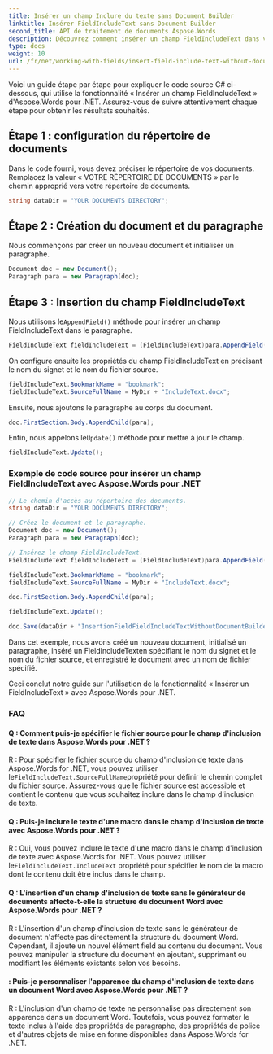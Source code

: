 ```yaml
---
title: Insérer un champ Inclure du texte sans Document Builder
linktitle: Insérer FieldIncludeText sans Document Builder
second_title: API de traitement de documents Aspose.Words
description: Découvrez comment insérer un champ FieldIncludeText dans vos documents Word avec Aspose.Words pour .NET.
type: docs
weight: 10
url: /fr/net/working-with-fields/insert-field-include-text-without-document-builder/
---
```


Voici un guide étape par étape pour expliquer le code source C# ci-dessous, qui utilise la fonctionnalité « Insérer un champ FieldIncludeText » d'Aspose.Words pour .NET. Assurez-vous de suivre attentivement chaque étape pour obtenir les résultats souhaités.

## Étape 1 : configuration du répertoire de documents

Dans le code fourni, vous devez préciser le répertoire de vos documents. Remplacez la valeur « VOTRE RÉPERTOIRE DE DOCUMENTS » par le chemin approprié vers votre répertoire de documents.

```csharp
string dataDir = "YOUR DOCUMENTS DIRECTORY";
```

## Étape 2 : Création du document et du paragraphe

Nous commençons par créer un nouveau document et initialiser un paragraphe.

```csharp
Document doc = new Document();
Paragraph para = new Paragraph(doc);
```

## Étape 3 : Insertion du champ FieldIncludeText

 Nous utilisons le`AppendField()` méthode pour insérer un champ FieldIncludeText dans le paragraphe.

```csharp
FieldIncludeText fieldIncludeText = (FieldIncludeText)para.AppendField(FieldType.FieldIncludeText, false);
```

On configure ensuite les propriétés du champ FieldIncludeText en précisant le nom du signet et le nom du fichier source.

```csharp
fieldIncludeText.BookmarkName = "bookmark";
fieldIncludeText.SourceFullName = MyDir + "IncludeText.docx";
```

Ensuite, nous ajoutons le paragraphe au corps du document.

```csharp
doc.FirstSection.Body.AppendChild(para);
```

 Enfin, nous appelons le`Update()` méthode pour mettre à jour le champ.

```csharp
fieldIncludeText.Update();
```

### Exemple de code source pour insérer un champ FieldIncludeText avec Aspose.Words pour .NET

```csharp
// Le chemin d'accès au répertoire des documents.
string dataDir = "YOUR DOCUMENTS DIRECTORY";

// Créez le document et le paragraphe.
Document doc = new Document();
Paragraph para = new Paragraph(doc);

// Insérez le champ FieldIncludeText.
FieldIncludeText fieldIncludeText = (FieldIncludeText)para.AppendField(FieldType.FieldIncludeText, false);

fieldIncludeText.BookmarkName = "bookmark";
fieldIncludeText.SourceFullName = MyDir + "IncludeText.docx";

doc.FirstSection.Body.AppendChild(para);

fieldIncludeText.Update();

doc.Save(dataDir + "InsertionFieldFieldIncludeTextWithoutDocumentBuilder.docx");
```

Dans cet exemple, nous avons créé un nouveau document, initialisé un paragraphe, inséré un FieldIncludeTexten spécifiant le nom du signet et le nom du fichier source, et enregistré le document avec un nom de fichier spécifié.

Ceci conclut notre guide sur l'utilisation de la fonctionnalité « Insérer un FieldIncludeText » avec Aspose.Words pour .NET.

### FAQ

#### Q : Comment puis-je spécifier le fichier source pour le champ d'inclusion de texte dans Aspose.Words pour .NET ?

 R : Pour spécifier le fichier source du champ d'inclusion de texte dans Aspose.Words for .NET, vous pouvez utiliser le`FieldIncludeText.SourceFullName`propriété pour définir le chemin complet du fichier source. Assurez-vous que le fichier source est accessible et contient le contenu que vous souhaitez inclure dans le champ d'inclusion de texte.

#### Q : Puis-je inclure le texte d'une macro dans le champ d'inclusion de texte avec Aspose.Words pour .NET ?

 R : Oui, vous pouvez inclure le texte d'une macro dans le champ d'inclusion de texte avec Aspose.Words for .NET. Vous pouvez utiliser le`FieldIncludeText.IncludeText` propriété pour spécifier le nom de la macro dont le contenu doit être inclus dans le champ.

#### Q : L'insertion d'un champ d'inclusion de texte sans le générateur de documents affecte-t-elle la structure du document Word avec Aspose.Words pour .NET ?

R : L'insertion d'un champ d'inclusion de texte sans le générateur de document n'affecte pas directement la structure du document Word. Cependant, il ajoute un nouvel élément field au contenu du document. Vous pouvez manipuler la structure du document en ajoutant, supprimant ou modifiant les éléments existants selon vos besoins.

#### : Puis-je personnaliser l'apparence du champ d'inclusion de texte dans un document Word avec Aspose.Words pour .NET ?

R : L'inclusion d'un champ de texte ne personnalise pas directement son apparence dans un document Word. Toutefois, vous pouvez formater le texte inclus à l'aide des propriétés de paragraphe, des propriétés de police et d'autres objets de mise en forme disponibles dans Aspose.Words for .NET.
